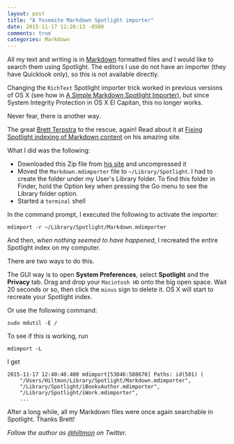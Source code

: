 ```yaml
---
layout: post
title: "A Yosemite Markdown Spotlight importer"
date: 2015-11-17 12:26:13 -0500
comments: true
categories: Markdown
---
```


All my text and writing is in [Markdown](http://hiltmon.com/blog/categories/markdown/) formatted files and I would like to search them using Spotlight. The editors I use do not have an importer (they have Quicklook only), so this is not available directly.

Changing the `RichText` Spotlight importer trick worked in previous versions of OS X (see how in [A Simple Markdown Spotlight Importer](http://hiltmon.com/blog/2015/06/27/a-simple-markdown-spotlight-importer/)), but since System Integrity Protection in OS X El Capitan, this no longer works.

Never fear, there is another way.

The great [Brett Terpstra](http://brettterpstra.com) to the rescue, again! Read about it at [Fixing Spotlight indexing of Markdown content](http://brettterpstra.com/2011/10/18/fixing-spotlight-indexing-of-markdown-content/) on his amazing site.

What I did was the following:

* Downloaded this Zip file from [his site](http://cdn3.brettterpstra.com/downloads/Markdown.mdimporter.zip) and uncompressed it
* Moved the `Markdown.mdimporter` file to `~/Library/Spotlight`. I had to create the folder under my User's Library folder. To find this folder in Finder, hold the Option key when pressing the Go menu to see the Library folder option.
* Started a `terminal` shell

In the command prompt, I executed the following to activate the importer:

	mdimport -r ~/Library/Spotlight/Markdown.mdimporter

And then, *when nothing seemed to have happened*, I recreated the entire Spotlight index on my computer.

There are two ways to do this.

The GUI way is to open **System Preferences**, select **Spotlight** and the **Privacy** tab. Drag and drop your `Macintosh HD` onto the big open space. Wait 20 seconds or so, then click the `minus` sign to delete it. OS X will start to recreate your Spotlight index.

Or use the following command:

	sudo mdutil -E /
	
To see if this is working, run

	mdimport -L
	 
I get

	2015-11-17 12:40:40.400 mdimport[53046:588670] Paths: id(501) (
    	"/Users/Hiltmon/Library/Spotlight/Markdown.mdimporter",
    	"/Library/Spotlight/iBooksAuthor.mdimporter",
    	"/Library/Spotlight/iWork.mdimporter",
    	...

After a long while, all my Markdown files were once again searchable in Spotlight. Thanks Brett!

*Follow the author as [@hiltmon](http://twitter.com/hiltmon) on Twitter.*
